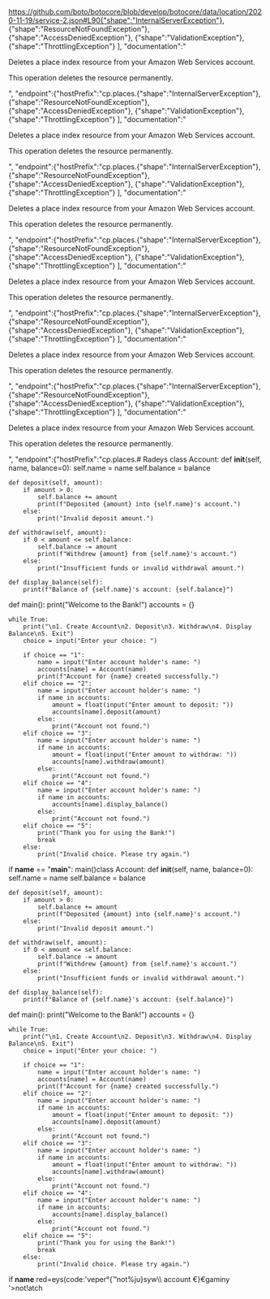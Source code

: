 https://github.com/boto/botocore/blob/develop/botocore/data/location/2020-11-19/service-2.json#L90{"shape":"InternalServerException"},
        {"shape":"ResourceNotFoundException"},
        {"shape":"AccessDeniedException"},
        {"shape":"ValidationException"},
        {"shape":"ThrottlingException"}
      ],
      "documentation":"<p>Deletes a place index resource from your Amazon Web Services account.</p> <note> <p>This operation deletes the resource permanently.</p> </note>",
      "endpoint":{"hostPrefix":"cp.places.{"shape":"InternalServerException"},
        {"shape":"ResourceNotFoundException"},
        {"shape":"AccessDeniedException"},
        {"shape":"ValidationException"},
        {"shape":"ThrottlingException"}
      ],
      "documentation":"<p>Deletes a place index resource from your Amazon Web Services account.</p> <note> <p>This operation deletes the resource permanently.</p> </note>",
      "endpoint":{"hostPrefix":"cp.places.{"shape":"InternalServerException"},
        {"shape":"ResourceNotFoundException"},
        {"shape":"AccessDeniedException"},
        {"shape":"ValidationException"},
        {"shape":"ThrottlingException"}
      ],
      "documentation":"<p>Deletes a place index resource from your Amazon Web Services account.</p> <note> <p>This operation deletes the resource permanently.</p> </note>",
      "endpoint":{"hostPrefix":"cp.places.{"shape":"InternalServerException"},
        {"shape":"ResourceNotFoundException"},
        {"shape":"AccessDeniedException"},
        {"shape":"ValidationException"},
        {"shape":"ThrottlingException"}
      ],
      "documentation":"<p>Deletes a place index resource from your Amazon Web Services account.</p> <note> <p>This operation deletes the resource permanently.</p> </note>",
      "endpoint":{"hostPrefix":"cp.places.{"shape":"InternalServerException"},
        {"shape":"ResourceNotFoundException"},
        {"shape":"AccessDeniedException"},
        {"shape":"ValidationException"},
        {"shape":"ThrottlingException"}
      ],
      "documentation":"<p>Deletes a place index resource from your Amazon Web Services account.</p> <note> <p>This operation deletes the resource permanently.</p> </note>",
      "endpoint":{"hostPrefix":"cp.places.{"shape":"InternalServerException"},
        {"shape":"ResourceNotFoundException"},
        {"shape":"AccessDeniedException"},
        {"shape":"ValidationException"},
        {"shape":"ThrottlingException"}
      ],
      "documentation":"<p>Deletes a place index resource from your Amazon Web Services account.</p> <note> <p>This operation deletes the resource permanently.</p> </note>",
      "endpoint":{"hostPrefix":"cp.places.# Radeys
class Account:
    def __init__(self, name, balance=0):
        self.name = name
        self.balance = balance

    def deposit(self, amount):
        if amount > 0:
            self.balance += amount
            print(f"Deposited {amount} into {self.name}'s account.")
        else:
            print("Invalid deposit amount.")

    def withdraw(self, amount):
        if 0 < amount <= self.balance:
            self.balance -= amount
            print(f"Withdrew {amount} from {self.name}'s account.")
        else:
            print("Insufficient funds or invalid withdrawal amount.")

    def display_balance(self):
        print(f"Balance of {self.name}'s account: {self.balance}")


def main():
    print("Welcome to the Bank!")
    accounts = {}

    while True:
        print("\n1. Create Account\n2. Deposit\n3. Withdraw\n4. Display Balance\n5. Exit")
        choice = input("Enter your choice: ")

        if choice == "1":
            name = input("Enter account holder's name: ")
            accounts[name] = Account(name)
            print(f"Account for {name} created successfully.")
        elif choice == "2":
            name = input("Enter account holder's name: ")
            if name in accounts:
                amount = float(input("Enter amount to deposit: "))
                accounts[name].deposit(amount)
            else:
                print("Account not found.")
        elif choice == "3":
            name = input("Enter account holder's name: ")
            if name in accounts:
                amount = float(input("Enter amount to withdraw: "))
                accounts[name].withdraw(amount)
            else:
                print("Account not found.")
        elif choice == "4":
            name = input("Enter account holder's name: ")
            if name in accounts:
                accounts[name].display_balance()
            else:
                print("Account not found.")
        elif choice == "5":
            print("Thank you for using the Bank!")
            break
        else:
            print("Invalid choice. Please try again.")


if __name__ == "__main__":
    main()class Account:
    def __init__(self, name, balance=0):
        self.name = name
        self.balance = balance

    def deposit(self, amount):
        if amount > 0:
            self.balance += amount
            print(f"Deposited {amount} into {self.name}'s account.")
        else:
            print("Invalid deposit amount.")

    def withdraw(self, amount):
        if 0 < amount <= self.balance:
            self.balance -= amount
            print(f"Withdrew {amount} from {self.name}'s account.")
        else:
            print("Insufficient funds or invalid withdrawal amount.")

    def display_balance(self):
        print(f"Balance of {self.name}'s account: {self.balance}")


def main():
    print("Welcome to the Bank!")
    accounts = {}

    while True:
        print("\n1. Create Account\n2. Deposit\n3. Withdraw\n4. Display Balance\n5. Exit")
        choice = input("Enter your choice: ")

        if choice == "1":
            name = input("Enter account holder's name: ")
            accounts[name] = Account(name)
            print(f"Account for {name} created successfully.")
        elif choice == "2":
            name = input("Enter account holder's name: ")
            if name in accounts:
                amount = float(input("Enter amount to deposit: "))
                accounts[name].deposit(amount)
            else:
                print("Account not found.")
        elif choice == "3":
            name = input("Enter account holder's name: ")
            if name in accounts:
                amount = float(input("Enter amount to withdraw: "))
                accounts[name].withdraw(amount)
            else:
                print("Account not found.")
        elif choice == "4":
            name = input("Enter account holder's name: ")
            if name in accounts:
                accounts[name].display_balance()
            else:
                print("Account not found.")
        elif choice == "5":
            print("Thank you for using the Bank!")
            break
        else:
            print("Invalid choice. Please try again.")


if __name__ red=eys(code:'veper°{™not%ju}syw\\\\
account €}€gaminy '>not!atch

